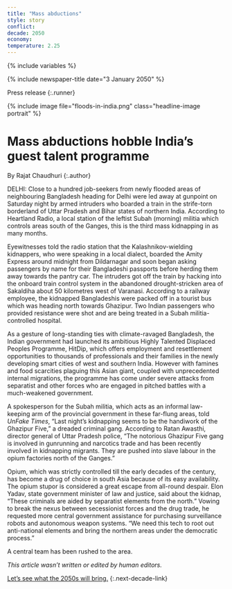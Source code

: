 ```yaml
---
title: "Mass abductions"
style: story
conflict: 
decade: 2050
economy: 
temperature: 2.25
---
```


{% include variables %}

{% include newspaper-title date="3 January 2050" %}

Press release
{:.runner}

{% include image file="floods-in-india.png" class="headline-image portrait" %}

# Mass abductions hobble India’s guest talent programme

By Rajat Chaudhuri
{:.author}

DELHI: Close to a hundred job-seekers from newly flooded areas of neighbouring Bangladesh heading for Delhi were led away at gunpoint on Saturday night by armed intruders who boarded a train in the strife-torn borderland of Uttar Pradesh and Bihar states of northern India. According to Heartland Radio, a local station of the leftist Subah (morning) militia which controls areas south of the Ganges, this is the third mass kidnapping in as many months.

Eyewitnesses told the radio station that the Kalashnikov-wielding kidnappers, who were speaking in a local dialect, boarded the Amity Express around midnight from Dildarnagar and soon began asking passengers by name for their Bangladeshi passports before herding them away towards the pantry car. The intruders got off the train by hacking into the onboard train control system in the abandoned drought-stricken area of Sakaldiha about 50 kilometres west of Varanasi. According to a railway employee, the kidnapped Bangladeshis were packed off in a tourist bus which was heading north towards Ghazipur. Two Indian passengers who provided resistance were shot and are being treated in a Subah militia-controlled hospital.

As a gesture of long-standing ties with climate-ravaged Bangladesh, the Indian government had launched its ambitious Highly Talented Displaced Peoples Programme, HitDip, which offers employment and resettlement opportunities to thousands of professionals and their families in the newly developing smart cities of west and southern India. However with famines and food scarcities plaguing this Asian giant, coupled with unprecedented internal migrations, the programme has come under severe attacks from separatist and other forces who are engaged in pitched battles with a much-weakened government.

A spokesperson for the Subah militia, which acts as an informal law-keeping arm of the provincial government in these far-flung areas, told *UnFake Times*, “Last night’s kidnapping seems to be the handiwork of the Ghazipur Five,” a dreaded criminal gang. According to Ratan Awasthi, director general of Uttar Pradesh police, “The notorious Ghazipur Five gang is involved in gunrunning and narcotics trade and has been recently involved in kidnapping migrants. They are pushed into slave labour in the opium factories north of the Ganges.”

Opium, which was strictly controlled till the early decades of the century, has become a drug of choice in south Asia because of its easy availability. The opium stupor is considered a great escape from all-round despair. Elon Yadav, state government minister of law and justice, said about the kidnap, “These criminals are aided by separatist elements from the north.” Vowing to break the nexus between secessionist forces and the drug trade, he requested more central government assistance for purchasing surveillance robots and autonomous weapon systems. “We need this tech to root out anti-national elements and bring the northern areas under the democratic process.”

A central team has been rushed to the area.

*This article wasn’t written or edited by human editors.*

[Let’s see what the 2050s will bring.](chapter_last-ditch-geo-engineering.html)
{:.next-decade-link}
